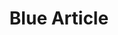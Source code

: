 ---
title: Blue Article
tags: [TAG 1, TAG 2]
style: fill
color: primary
description: Utamur recusabo et eam, ex hinc habemus feugait sea, clita noluisse principes te quo. Debet facilis sea no, at oratio volutpat vim. Et labores elaboraret cum, sit at ornatus graecis constituam. Cum ut invidunt volutpat assentior, mei no labores facilis patrioque. Id praesent philosophia mediocritatem sit. Vel elit duis ferri id.
---